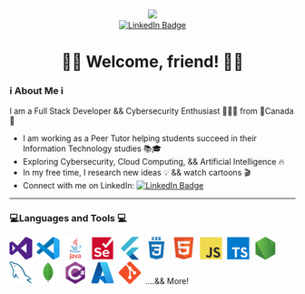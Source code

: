 <div id="header" align="center">
  <img src="https://media.giphy.com/media/v1.Y2lkPTc5MGI3NjExYmM4MXo3ejM2dDg4ZjlvZjk5Zml1NXdhMXlqaGh0NHdzOHFyNW13diZlcD12MV9pbnRlcm5hbF9naWZfYnlfaWQmY3Q9Zw/8Ed2K1z5LUm8wUYAue/source.gif" width="100"/>
  <div id="badges">
    <a href="https://www.linkedin.com/in/sachamdavidson/">
      <img src="https://img.shields.io/badge/LinkedIn-blue?style=for-the-badge&logo=linkedin&logoColor=white" alt="LinkedIn Badge"/>
    </a>
  </div>
  <h1>
   🧙‍♂️ Welcome, friend! 🧙‍♂️
  </h1>
</div>


### ℹ About Me ℹ

I am a Full Stack Developer && Cybersecurity Enthusiast 👨‍💻🔐 from 🍁Canada🍁
- I am working as a Peer Tutor helping students succeed in their Information Technology studies 📚🎓
- Exploring Cybersecurity, Cloud Computing, && Artificial Intelligence 🔥
- In my free time, I research new ideas 💡 && watch cartoons 🎬
- Connect with me on LinkedIn: [![LinkedIn Badge](https://img.shields.io/badge/-Sacha_Davidson-blue?style=flat&logo=Linkedin&logoColor=white)](https://www.linkedin.com/in/sachamdavidson/)
  
---

### 💻Languages and Tools 💻
<div>
  <img src="https://github.com/devicons/devicon/blob/master/icons/visualstudio/visualstudio-plain.svg" title="Visual Studio" alt="Visual Studio" width="40" height="40"/>&nbsp;
  <img src="https://github.com/devicons/devicon/blob/master/icons/vscode/vscode-original.svg" title="Visual Studio Code" alt="Visual Studio Code" width="40" height="40"/>&nbsp;
  <img src="https://github.com/devicons/devicon/blob/master/icons/java/java-original-wordmark.svg" title="Java" alt="Java" width="40" height="40"/>&nbsp;
  <img src="https://github.com/devicons/devicon/blob/master/icons/selenium/selenium-original.svg" title="Selenium" alt="Selenium" width="40" height="40"/>&nbsp;
  <img src="https://github.com/devicons/devicon/blob/master/icons/flutter/flutter-original.svg" title="Flutter" alt="Flutter" width="40" height="40"/>&nbsp;
  <img src="https://github.com/devicons/devicon/blob/master/icons/css3/css3-plain-wordmark.svg"  title="CSS3" alt="CSS" width="40" height="40"/>&nbsp;
  <img src="https://github.com/devicons/devicon/blob/master/icons/html5/html5-original.svg" title="HTML5" alt="HTML" width="40" height="40"/>&nbsp;
  <img src="https://github.com/devicons/devicon/blob/master/icons/javascript/javascript-original.svg" title="JavaScript" alt="JavaScript" width="40" height="40"/>&nbsp;
  <img src="https://github.com/devicons/devicon/blob/master/icons/typescript/typescript-original.svg" title="TypeScript" alt="TypeScript" width="40" height="40"/>&nbsp;
  <img src="https://github.com/devicons/devicon/blob/master/icons/nodejs/nodejs-original.svg" title="NodeJS" alt="NodeJS" width="40" height="40"/>&nbsp;
  <img src="https://github.com/devicons/devicon/blob/master/icons/mysql/mysql-original.svg" title="MySQL"  alt="MySQL" width="40" height="40"/>&nbsp;
  <img src="https://github.com/devicons/devicon/blob/master/icons/mongodb/mongodb-original.svg" title="MongoDB" alt="MongoDB" width="40" height="40"/>&nbsp;
  <img src="https://github.com/devicons/devicon/blob/master/icons/csharp/csharp-original.svg" title="CSharp" alt="C#" width="40" height="40"/>&nbsp;
  <img src="https://github.com/devicons/devicon/blob/master/icons/azure/azure-original.svg" title="Azure" **alt="Azure" width="40" height="40"/>&nbsp;
  <img src="https://github.com/devicons/devicon/blob/master/icons/git/git-original.svg" title="Git" **alt="Git" width="40" height="40"/>&nbsp;
  ....&& More!
</div>

